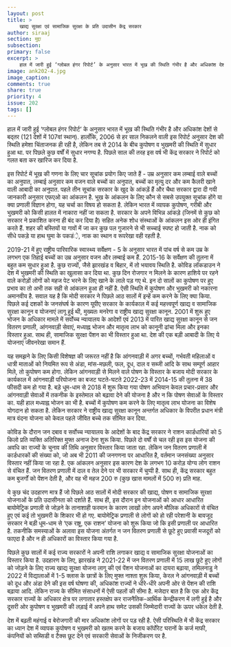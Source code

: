 ```yaml
---
layout: post
title: >
    खाद्य सुरक्षा एवं सामाजिक सुरक्षा के प्रति उदासीन केंद्र सरकार
author: siraaj
section: मुद्दा
subsection:
primary: false
excerpt: >
    हाल में जारी हुई ‘ग्लोबल हंगर रिपोर्ट’ के अनुसार भारत में भूख की स्थिति गंभीर है और अधिकांश देशों से बद्तर (121 देशों में 107वां स्थान). हालाँकि, 2006 से हर साल निकलने वाली इस रिपोर्ट अनुसार देश की स्थिति हमेशा चिंताजनक ही रही है, लेकिन तब से 2014 के बीच कुपोषण व भुखमरी की स्थिति में सुधार हुआ था.
image: ank202-4.jpg
image_caption: 
comments: true
share: true
priority: 4
issue: 202
tags: []
---
```


हाल में जारी हुई ‘ग्लोबल हंगर रिपोर्ट’ के अनुसार भारत में भूख की स्थिति गंभीर है और अधिकांश देशों से बद्तर (121 देशों में 107वां स्थान). हालाँकि, 2006 से हर साल निकलने वाली इस रिपोर्ट अनुसार देश की स्थिति हमेशा चिंताजनक ही रही है, लेकिन तब से 2014 के बीच कुपोषण व भुखमरी की स्थिति में सुधार हुआ था. पर पिछले कुछ वर्षों में सुधार नगण्य है. पिछले साल की तरह इस वर्ष भी केंद्र सरकार ने रिपोर्ट को गलत बता कर खारिज कर दिया है.

इस रिपोर्ट में भूख की गणना के लिए चार सूचांक प्रयोग किए जाते हैं - उम्र अनुसार कम लम्बाई वाले बच्चों का अनुपात, लम्बाई अनुसार कम वजन वाले बच्चों का अनुपात, बच्चों का मृत्यु दर और कम कैलरी खाने वाली आबादी का अनुपात. पहले तीन सूचांक सरकार के खुद के आंकड़ें हैं और चैथा सरकार द्वारा दी गयी जानकारी अनुसार एफएओ का आंकलन है. भूख के आंकलन के लिए कौन से सबसे उपयुक्त सूचांक होंगे या क्या प्रणाली विज्ञान होगा, यह  चर्चा का विषय हो सकता है. लेकिन भारत में व्यापक कुपोषण, गरीबी और भुखमरी को किसी हालत में नाकारा नहीं जा सकता है. सरकार के अपने विभिन्न आंकड़े (जिनमें से कुछ को सरकार ने प्रकाशित करना ही बंद कर दिया है) सहित अनेक शोध संस्थाओं के आंकलन इस ओर ही इंगित करते हैं. शहर की बस्तियों या गावों में जा कर कुछ पल गुजारने से भी सच्चाई स्पष्ट हो जाती है. नाक को सीधे पकड़े या हाथ घुमा के पकडं़े, नाक का स्थान व रूपरेखा वही रहती है.

2019-21 में हुए राष्ट्रीय पारिवारिक स्वास्थ्य सर्वेक्षण -  5 के अनुसार भारत में पांच वर्ष से कम उम्र के लगभग एक तिहाई बच्चों का उम्र अनुसार वजन और लम्बाई कम हैं. 2015-16 के सर्वेक्षण की तुलना में बहुत कम सुधार हुआ है. कुछ राज्यों, जैसे झारखंड व बिहार, में तो भयावय स्थिति है. कोविड लॉकडाउन ने देश में भुखमरी की स्थिति का खुलासा कर दिया था. कुछ दिन रोजगार न मिलने के कारण हाशिये पर रहने वाले करोड़ों लोगों को महज पेट भरने के लिए खाने के लाले पड़ गए थे. इन दो सालों का कुपोषण पर हुए प्रभाव का तो अभी तक सही से आंकलन हुआ ही नहीं है. ऐसी स्थिति में कुपोषण और भुखमरी को नकारना अमानवीय है. सवाल यह है कि मोदी सरकार ने पिछले आठ सालों में इन्हें कम करने के लिए क्या किया.
पिछले कई दशकों के जनसंघर्ष के कारण यूपीए सरकार के कार्यकाल में कई महत्त्वपूर्ण खाद्य व सामाजिक सुरक्षा कानून व योजनाएं लागू हुई थी, मुख्यतः मनरेगा व राष्ट्रीय खाद्य सुरक्षा कानून. 2001 में शुरू हुए भोजन के अधिकार मामले में सर्वोच्च न्यायालय के आदेशों एवं 2013 में पारित खाद्य सुरक्षा कानून से जन वितरण प्रणाली, आंगनवाड़ी सेवाएं, मध्याह्न भोजन और मातृत्व लाभ को कानूनी ढांचा मिला और इनका विस्तार हुआ. साथ ही, सामाजिक सुरक्षा पेंशन का भी विस्तार हुआ था. देश की एक बड़ी आबादी के लिए ये योजनाएं जीवनरेखा समान हैं.

यह समझने के लिए किसी विशेषज्ञ की जरूरत नहीं है कि आंगनवाड़ी में अगर बच्चों, गर्भवती महिलाओं व धात्री माताओं को नियमित रूप से अंडा, मांस-मछली, फल, दूध, दाल व सब्जी आदि के साथ सम्पूर्ण आहार मिले, तो कुपोषण कम होगा. लेकिन आंगनवाड़ी से मिलने वाले पोषण के विस्तार के बजाय मोदी सरकार के कार्यकाल में आंगनवाड़ी परियोजना का बजट घटते-घटते 2022-23 में 2014-15 की तुलना में 38 फीसदी कम हो गया है. बड़े धूम-धाम से 2018 में शुरू किया गया पोषण अभियान केवल प्रचार-प्रसार और आंगनवाड़ी सेवाओं में तकनीक के इस्तेमाल को बढ़ावा देने की योजना है और न कि पोषण सेवाओं के विस्तार का.
यही हाल मध्याह्न भोजन का भी है. बच्चों में कुपोषण कम करने के लिए मातृत्व लाभ योजना का विशेष योगदान हो सकता है. लेकिन सरकार ने राष्ट्रीय खाद्य सुरक्षा कानून अन्तर्गत अधिकार के विपरीत प्रधान मंत्री मात्र वंदना योजना को केवल पहले जीवित बच्चे तक सीमित कर दिया.

कोविड के दौरान जन दबाव व सर्वोच्च न्यायालय के आदेशों के बाद केंद्र सरकार ने राशन कार्डधारियों को 5 किलो प्रति व्यक्ति अतिरिक्त मुफ्त अनाज देना शुरू किया. पिछले दो वर्षों से चल रही इस इस योजना की अवधि का राज्यों के चुनाव की तिथि अनुसार विस्तार किया जाता रहा. लेकिन जन वितरण प्रणाली में कार्डधारकों की संख्या को, जो अब भी 2011 की जनगणना पर आधारित है, वर्तमान जनसंख्या अनुसार विस्तार नहीं किया जा रहा है. एक आंकलन अनुसार इस कारण देश के लगभग 10 करोड़ योग्य लोग राशन से वंचित हैं. जन वितरण प्रणाली में दाल व तेल देने पर भी सरकार में चुप्पी है. साथ ही, केंद्र सरकार बहुत कम बुजर्गों को पेंशन देती है, और वह भी महज 200 रु (कुछ खास मामलों में 500 रु) प्रति माह.

ये कुछ चंद उदहारण मात्र हैं जो पिछले आठ सालों में मोदी सरकार की खाद्य, पोषण व सामाजिक सुरक्षा योजनाओं के प्रति उदासीनता को दर्शाते हैं. साथ ही, इस दौरान इन योजनाओं को आधार आधारित बायोमेट्रिक प्रणाली से जोड़ने के तानाशाही फरमान के कारण लाखों लोग अपने मौलिक अधिकारों से वंचित हुए एवं कई तो भुखमरी के शिकार भी हो गए. बायोमेट्रिक प्रणाली से लोगों को हो रही परेशानी के बावजूद सरकार ने बड़ी धूम-धाम से ‘एक राष्ट्र, एक राशन’ योजना को शुरू किया जो कि इसी प्रणाली पर आधारित है. तकनीकि समस्याओं के अलावा इस योजना अंतर्गत न जन वितरण प्रणाली से छूटे हुए प्रवासी मजदूरों को फाएदा है और न ही अधिकारों का विस्तार किया गया है.

पिछले कुछ सालों में कई राज्य सरकारों ने अपनी राशि लगाकर खाद्य व सामाजिक सुरक्षा योजनाओं का विस्तार किया है. उदहारण के लिए, झारखंड ने 2021-22 में जन वितरण प्रणाली में 15 लाख छूटे हुए लोगों को जोड़ने के लिए राज्य खाद्य सुरक्षा योजना लागू की एवं पेंशन योजनाओं का दायरा बढ़ाया, तमिलनाडु ने 2022 में विद्यालाओं में 1-5 क्लास के छात्रों के लिए मुफ्त नाश्ता शुरू किया, केरल ने आंगनवाड़ी में बच्चों को दूध और अंडा देने की इस वर्ष घोषणा की, अधिकांश राज्यों ने धीरे-धीरे अपनी ओर से पेंशन की राशि बढ़ाया आदि. लेकिन राज्य के सीमित संसाधनों में ऐसी पहलों की सीमा है. मजेदार बात है कि एक ओर केंद्र सरकार राज्यों के अधिकार क्षेत्र पर लगातार हस्तक्षेप कर राजनैतिक-आर्थिक केन्द्रीकरण में लगी हुई है और दूसरी ओर कुपोषण व भुखमरी की लड़ाई में अपने हाथ समेट उसकी जिम्मेदारी राज्यों के ऊपर धकेल देती है.

देश में बढ़ती महंगाई व बेरोजगारी की मार अधिकांश लोगों पर पड़ रही है. ऐसी परिस्थिति में भी केंद्र सरकार का ध्यान देश में व्यापक कुपोषण व भुखमरी को खतम करने के बजाय कॉर्पोरेट घरानों के कर्ज माफी, कंपनियों को सब्सिडी व टैक्स छूट देने एवं सरकारी सेवाओं के निजीकरण पर है.